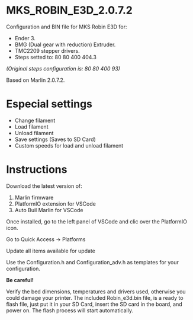# MKS_ROBIN_E3D_2.0.7.2
Configuration and BIN file for MKS Robin E3D for:
- Ender 3.
- BMG (Dual gear with reduction) Extruder.
- TMC2209 stepper drivers.
- Steps setted to: 80 80 400 404.3 

*(Original steps configuration is: 80 80 400 93)*

Based on Marlin 2.0.7.2.

# Especial settings

- Change filament
- Load filament
- Unload filament
- Save settings (Saves to SD Card)
- Custom speeds for load and unload filament

# Instructions

Download the latest version of:

1. Marlin firmware
2. PlatformIO extension for VSCode
3. Auto Buil Marlin for VSCode

Once installed, go to the left panel of VSCode and clic over the PlatformIO icon.

Go to Quick Access -> Platforms

Update all items available for update

Use the Configuration.h and Configuration_adv.h as templates for your configuration. 

**Be careful!**

Verify the bed dimensions, temperatures and drivers used, otherwise you could damage your printer. 
The included Robin_e3d.bin file, is a ready to flash file, just put it in your SD Card, insert the
SD card in the board, and power on. The flash process will start automatically. 
